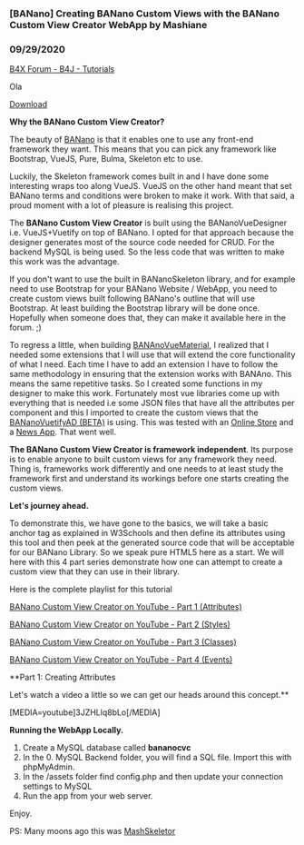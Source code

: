 ### [BANano] Creating BANano Custom Views with the BANano Custom View Creator WebApp by Mashiane
### 09/29/2020
[B4X Forum - B4J - Tutorials](https://www.b4x.com/android/forum/threads/120086/)

Ola  
  
[Download](https://github.com/Mashiane/BANano-Custom-View-Creator)  
  
**Why the BANano Custom View Creator?**  
  
The beauty of [BANano](https://www.b4x.com/android/forum/threads/banano-website-app-pwa-library-with-abstract-designer-support.99740/#content) is that it enables one to use any front-end framework they want. This means that you can pick any framework like Bootstrap, VueJS, Pure, Bulma, Skeleton etc to use.  
  
Luckily, the Skeleton framework comes built in and I have done some interesting wraps too along VueJS. VueJS on the other hand meant that set BANano terms and conditions were broken to make it work. With that said, a proud moment with a lot of pleasure is realising this project.  
  
The **BANano Custom View Creator** is built using the BANanoVueDesigner i.e. VueJS+Vuetify on top of BANano. I opted for that approach because the designer generates most of the source code needed for CRUD. For the backend MySQL is being used. So the less code that was written to make this work was the advantage.  
  
If you don't want to use the built in BANanoSkeleton library, and for example need to use Bootstrap for your BANano Website / WebApp, you need to create custom views built following BANano's outline that will use Bootstrap. At least building the Bootstrap library will be done once. Hopefully when someone does that, they can make it available here in the forum. ;)  
  
To regress a little, when building [BANAnoVueMaterial](https://www.b4x.com/android/forum/threads/bananovuematerial-the-first-complete-opensource-vuejs-ux-based-framework-for-banano.113789/#content), I realized that I needed some extensions that I will use that will extend the core functionality of what I need. Each time I have to add an extension I have to follow the same methodology in ensuring that the extension works with BANAno. This means the same repetitive tasks. So I created some functions in my designer to make this work. Fortunately most vue libraries come up with everything that is needed i.e some JSON files that have all the attributes per component and this I imported to create the custom views that the [BANanoVuetifyAD (BETA)](https://www.b4x.com/android/forum/threads/bananovuead-beta-create-vuejs-vuetify-based-websites-webapps-using-the-abstract-designer.119772/) is using. This was tested with an [Online Store](https://www.b4x.com/android/forum/threads/banano-creating-an-online-store-website-webapp.119356/#content) and a [News App](https://www.b4x.com/android/forum/threads/banano-creating-a-news-website-webapp-in-less-than-100-lines-of-code.119262/#content). That went well.  
  
**The BANano Custom View Creator is framework independent**. Its purpose is to enable anyone to built custom views for any framework they need. Thing is, frameworks work differently and one needs to at least study the framework first and understand its workings before one starts creating the custom views.  
  
**Let's journey ahead.**  
  
To demonstrate this, we have gone to the basics, we will take a basic anchor tag as explained in W3Schools and then define its attributes using this tool and then peek at the generated source code that will be acceptable for our BANano Library. So we speak pure HTML5 here as a start. We will here with this 4 part series demonstrate how one can attempt to create a custom view that they can use in their library.  
  
Here is the complete playlist for this tutorial  
  
[BANano Custom View Creator on YouTube - Part 1 (Attributes)](https://youtu.be/3JZHLlq8bLo)  
  
[BANano Custom View Creator on YouTube - Part 2 (Styles)](https://youtu.be/WDfGkes5RAc)  
  
[BANano Custom View Creator on YouTube - Part 3 (Classes)](https://youtu.be/7oBbsAOi2hc)  
  
[BANano Custom View Creator on YouTube - Part 4 (Events)](https://youtu.be/zCpLPw2sAPs)  
  
**Part 1: Creating Attributes  
  
Let's watch a video a little so we can get our heads around this concept.**  
  
  
[MEDIA=youtube]3JZHLlq8bLo[/MEDIA]  
  
  
  
**Running the WebApp Locally.**  
  
1. Create a MySQL database called **bananocvc**  
2. In the 0. MySQL Backend folder, you will find a SQL file. Import this with phpMyAdmin.  
3. In the /assets folder find config.php and then update your connection settings to MySQL  
4. Run the app from your web server.  
  
Enjoy.  
  
PS: Many moons ago this was [MashSkeletor](https://www.b4x.com/android/forum/threads/mashskeletor-class-customview-sqlite-code-helper.91423/#content)
